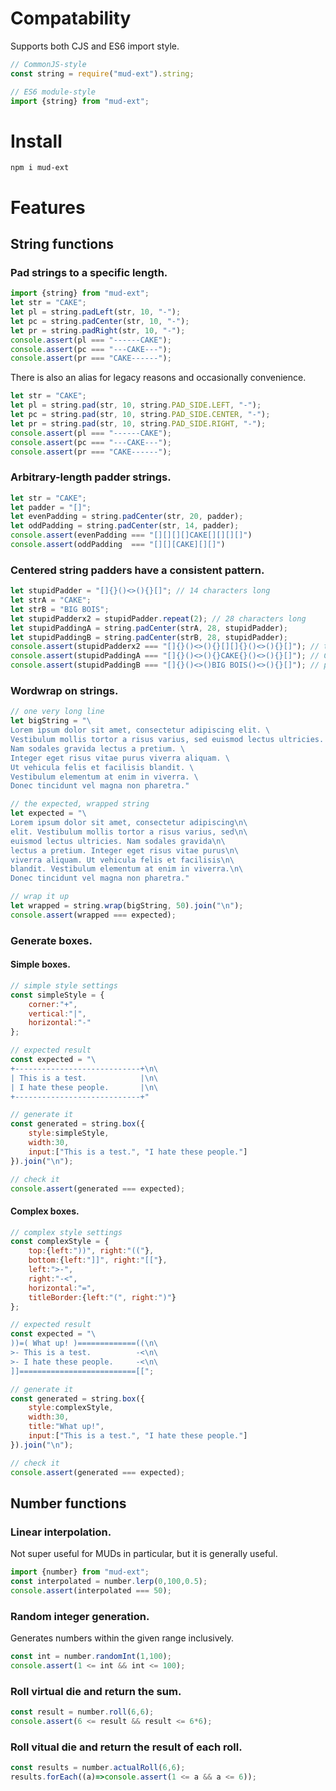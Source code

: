 # Compatability
Supports both CJS and ES6 import style.
```javascript
// CommonJS-style
const string = require("mud-ext").string;

// ES6 module-style
import {string} from "mud-ext";
```

# Install
`npm i mud-ext`

# Features
## String functions
### Pad strings to a specific length.
```javascript
import {string} from "mud-ext";
let str = "CAKE";
let pl = string.padLeft(str, 10, "-");
let pc = string.padCenter(str, 10, "-");
let pr = string.padRight(str, 10, "-");
console.assert(pl === "------CAKE");
console.assert(pc === "---CAKE---");
console.assert(pr === "CAKE------");
```
There is also an alias for legacy reasons and occasionally convenience.
```javascript
let str = "CAKE";
let pl = string.pad(str, 10, string.PAD_SIDE.LEFT, "-");
let pc = string.pad(str, 10, string.PAD_SIDE.CENTER, "-");
let pr = string.pad(str, 10, string.PAD_SIDE.RIGHT, "-");
console.assert(pl === "------CAKE");
console.assert(pc === "---CAKE---");
console.assert(pr === "CAKE------");
```

### Arbitrary-length padder strings.
```javascript
let str = "CAKE";
let padder = "[]";
let evenPadding = string.padCenter(str, 20, padder);
let oddPadding = string.padCenter(str, 14, padder);
console.assert(evenPadding === "[][][][]CAKE[][][][]")
console.assert(oddPadding  === "[][][CAKE][][]")
```

### Centered string padders have a consistent pattern.
```javascript
let stupidPadder = "[]{}()<>(){}[]"; // 14 characters long
let strA = "CAKE";
let strB = "BIG BOIS";
let stupidPadderx2 = stupidPadder.repeat(2); // 28 characters long
let stupidPaddingA = string.padCenter(strA, 28, stupidPadder);
let stupidPaddingB = string.padCenter(strB, 28, stupidPadder);
console.assert(stupidPadderx2 === "[]{}()<>(){}[][]{}()<>(){}[]"); // the base padder string that gets generated
console.assert(stupidPaddingA === "[]{}()<>(){}CAKE{}()<>(){}[]"); // CAKE gets injected into the middle of the base padder string
console.assert(stupidPaddingB === "[]{}()<>()BIG BOIS()<>(){}[]"); // pattern never changes
```

### Wordwrap on strings.
```javascript
// one very long line
let bigString = "\
Lorem ipsum dolor sit amet, consectetur adipiscing elit. \
Vestibulum mollis tortor a risus varius, sed euismod lectus ultricies. \
Nam sodales gravida lectus a pretium. \
Integer eget risus vitae purus viverra aliquam. \
Ut vehicula felis et facilisis blandit. \
Vestibulum elementum at enim in viverra. \
Donec tincidunt vel magna non pharetra."

// the expected, wrapped string
let expected = "\
Lorem ipsum dolor sit amet, consectetur adipiscing\n\
elit. Vestibulum mollis tortor a risus varius, sed\n\
euismod lectus ultricies. Nam sodales gravida\n\
lectus a pretium. Integer eget risus vitae purus\n\
viverra aliquam. Ut vehicula felis et facilisis\n\
blandit. Vestibulum elementum at enim in viverra.\n\
Donec tincidunt vel magna non pharetra."

// wrap it up
let wrapped = string.wrap(bigString, 50).join("\n");
console.assert(wrapped === expected);
```

### Generate boxes.
#### Simple boxes.
```javascript
// simple style settings
const simpleStyle = {
	corner:"+",
	vertical:"|",
	horizontal:"-"
};

// expected result
const expected = "\
+----------------------------+\n\
| This is a test.            |\n\
| I hate these people.       |\n\
+----------------------------+"

// generate it
const generated = string.box({
	style:simpleStyle,
	width:30,
	input:["This is a test.", "I hate these people."]
}).join("\n");

// check it
console.assert(generated === expected);
```

#### Complex boxes.
```javascript
// complex style settings
const complexStyle = {
	top:{left:"))", right:"(("},
	bottom:{left:"]]", right:"[["},
	left:">-",
	right:"-<",
	horizontal:"=",
	titleBorder:{left:"(", right:")"}
};

// expected result
const expected = "\
))=( What up! )=============((\n\
>- This is a test.          -<\n\
>- I hate these people.     -<\n\
]]==========================[[";

// generate it
const generated = string.box({
	style:complexStyle,
	width:30,
	title:"What up!",
	input:["This is a test.", "I hate these people."]
}).join("\n");

// check it
console.assert(generated === expected);
```

## Number functions
### Linear interpolation.
Not super useful for MUDs in particular, but it is generally useful.
```javascript
import {number} from "mud-ext";
const interpolated = number.lerp(0,100,0.5);
console.assert(interpolated === 50);
```
### Random integer generation.
Generates numbers within the given range inclusively.
```javascript
const int = number.randomInt(1,100);
console.assert(1 <= int && int <= 100);
```

### Roll virtual die and return the sum.
```javascript
const result = number.roll(6,6);
console.assert(6 <= result && result <= 6*6);
```

### Roll vitual die and return the result of each roll.
```javascript
const results = number.actualRoll(6,6);
results.forEach((a)=>console.assert(1 <= a && a <= 6));
```